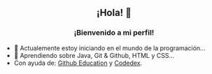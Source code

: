 <h2 align=center> ¡Hola! 👋 </h1>
<h3 align=center> ¡Bienvenido a mi perfil! </h3>

- 🔭 Actualemente estoy iniciando en el mundo de la programación...
- 🌱 Aprendiendo sobre Java, Git & Github, HTML y CSS...
- Con ayuda de: [Github Education](https://education.github.com) y [Codedex](https://www.codedex.io).

